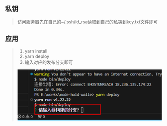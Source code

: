 ## 私钥
> 访问服务器先在自己的~/.ssh/id_rsa读取到自己的私钥到key.txt文件即可
## 应用
> 1. yarn install
> 2. yarn deploy
> 3. 输入对应的发布分支即可
>
> ![alt text](./images/image.png)
